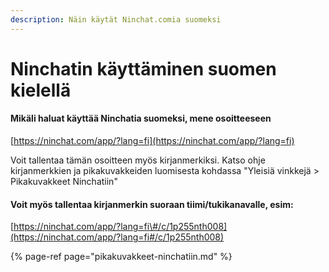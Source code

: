 ```yaml
---
description: Näin käytät Ninchat.comia suomeksi
---
```


# Ninchatin käyttäminen suomen kielellä

#### Mikäli haluat käyttää Ninchatia suomeksi, mene osoitteeseen 

[https://ninchat.com/app​/?lang=fi](https://ninchat.com/app/?lang=fi)

Voit tallentaa tämän osoitteen myös kirjanmerkiksi. Katso ohje kirjanmerkkien ja pikakuvakkeiden luomisesta kohdassa "Yleisiä vinkkejä &gt; Pikakuvakkeet Ninchatiin"

#### Voit myös tallentaa kirjanmerkin suoraan tiimi/tukikanavalle, esim:

[https://ninchat.com/app/?lang=fi\#/c/1p255nth008](https://ninchat.com/app/?lang=fi#/c/1p255nth008)

{% page-ref page="pikakuvakkeet-ninchatiin.md" %}


